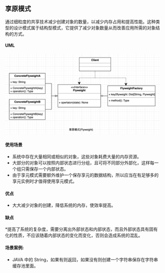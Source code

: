 ## 享原模式
通过细粒度的共享技术减少创建对象的数量，以减少内存占用和提高性能。这种类型的设计模式属于结构型模式，它提供了减少对象数量从而改善应用所需的对象结构的方式。

#### UML
<div align="center"> <img src="Flyweight.png"/> </div>

#### 使用场景
* 系统中存在大量相同或相似的对象，这些对象耗费大量的内存资源。
* 大部分的对象可以按照内部状态进行分组，且可将不同部分外部化，这样每一个组只需保存一个内部状态。
* 由于享元模式需要额外维护一个保存享元的数据结构，所以应当在有足够多的享元实例时才值得使用享元模式。

#### 优点
* 大大减少对象的创建，降低系统的内存，使效率提高。

#### 缺点
*提高了系统的复杂度，需要分离出外部状态和内部状态，而且外部状态具有固有化的性质，不应该随着内部状态的变化而变化，否则会造成系统的混乱。

#### 场景案例: 

* JAVA 中的 String，如果有则返回，如果没有则创建一个字符串保存在字符串缓存池里面。


